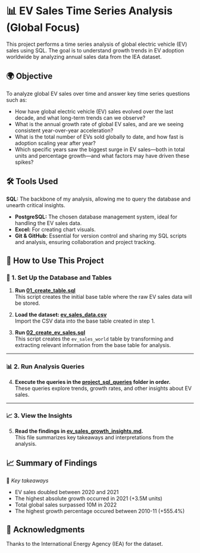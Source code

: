 # 📊 EV Sales Time Series Analysis (Global Focus)

This project performs a time series analysis of global electric vehicle (EV) sales using SQL. The goal is to understand growth trends in EV adoption worldwide by analyzing annual sales data from the IEA dataset.

## 🌍 Objective

To analyze global EV sales over time and answer key time series questions such as:

- How have global electric vehicle (EV) sales evolved over the last decade, and what long-term trends can we observe?
- What is the annual growth rate of global EV sales, and are we seeing consistent year-over-year acceleration?
- What is the total number of EVs sold globally to date, and how fast is adoption scaling year after year?
- Which specific years saw the biggest surge in EV sales—both in total units and percentage growth—and what factors may have driven these spikes?

## 🛠️ Tools Used

**SQL:** The backbone of my analysis, allowing me to query the database and unearth critical insights.

- **PostgreSQL:** The chosen database management system, ideal for handling the EV sales data.
- **Excel:** For creating chart visuals.
- **Git & GitHub:** Essential for version control and sharing my SQL scripts and analysis, ensuring collaboration and project tracking.

## 🧪 How to Use This Project

### 📁 1. Set Up the Database and Tables

1. **Run [01_create_table.sql](./sql/01_create_table.sql)**  
   This script creates the initial base table where the raw EV sales data will be stored.

2. **Load the dataset: [ev_sales_data.csv](./Dataset/ev_sales_data.csv)**  
   Import the CSV data into the base table created in step 1.

3. **Run [02_create_ev_sales.sql](./sql/02_create_ev_sales.sql)**  
   This script creates the `ev_sales_world` table by transforming and extracting relevant information from the base table for analysis.

---

### 📊 2. Run Analysis Queries

4. **Execute the queries in the [project_sql_queries](./project_sql_queries/) folder in order.**  
   These queries explore trends, growth rates, and other insights about EV sales.

---

### 📈 3. View the Insights

5. **Read the findings in [ev_sales_growth_insights.md](./analysis/ev_sales_growth_insights.md).**  
   This file summarizes key takeaways and interpretations from the analysis.

## 📈 Summary of Findings

📝 _Key takeaways_

- EV sales doubled between 2020 and 2021
- The highest absolute growth occurred in 2021 (+3.5M units)
- Total global sales surpassed 10M in 2022
- The highest growth percentage occured between 2010-11 (+555.4%)

## 🤝 Acknowledgments

Thanks to the International Energy Agency (IEA) for the dataset.

